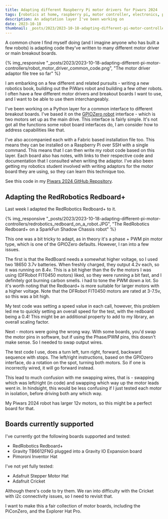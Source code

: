 ```yaml
---
title: Adapting different Raspberry Pi motor drivers for Piwars 2024
tags: [robotics at home, raspberry pi, motor controller, electronics, python, programming, piwars, robot building]
description: An adaptation layer I've been working on
date: 2023-10-18
thumbnail: _posts/2023/2023-10-18-adapting-different-pi-motor-controllers/robot_motor_driver_common_code.png
---
```

A common chore I find myself doing (and I imagine anyone who has built a few robots) is adapting code they've written to many different motor driver or main breakout boards.

{% img_responsive "_posts/2023/2023-10-18-adapting-different-pi-motor-controllers/robot_motor_driver_common_code.png", "The motor driver adaptor file tree so far" %}

I am embarking on a few different and related pursuits - writing a new robotics book, building out the PiWars robot and building a few other robots. I often have a few different motor drivers and breakout boards I want to use, and I want to be able to use them interchangeably.

I've been working on a Python layer for a common interface to different breakout boards. I've based it on the [GPIOZero robot](https://gpiozero.readthedocs.io/en/stable/api_boards.html#robot) interface - which is two motors set up as the main drive. This interface is fairly simple. It's not got all the functions some robot board interfaces do, I am consider how to address capabilities like that.

I've also accompanied each with a Fabric based installation file too. This means they can be installed on a Raspberry Pi over SSH with a single command. This means that I can then write my robot code based on this layer. Each board also has notes, with links to their respective code and documentation that I consulted when writing the adaptor. I've also been getting my robotics student involved with writing adaptors for the motor board they are using, so they can learn this technique too.

See this code in my [Piwars 2024 GitHub Repository](https://github.com/orionrobots/piwars_2024_disasterzone).

## Adapting the RedRobotics Redboard+

Last week I adapted the RedRobotics Redboard+ to it.

{% img_responsive "_posts/2023/2023-10-18-adapting-different-pi-motor-controllers/redrobotics_redboard_on_a_robot.JPG", "The RedRobotics Redboard+ on a SparkFun Shadow Chassis robot" %}

This one was a bit tricky to adapt, as in theory it's a phase + PWM pin motor type, which is one of the GPIOZero defaults. However, I ran into a few issues.

The first is that the RedBoard needs a somewhat higher voltage, so I used two 18650 3.7v batteries. When freshly charged, they output 4.2v each, so it was running on 8.4v. This is a bit higher than the 6v the motors I was using (DFRobot FIT0450 motors) liked, so they were running a bit fast, and I definitely got burning carbon smells. i had to tone the PWM down a lot. So it's worth noting that the Redboard+ is more suitable for larger motors with a higher voltage. Note that the DFRobot FIT0450 motors are rated at 3-7.5v, so this was a bit high.

My test code was setting a speed value in each call, however, this problem led me to quickly setting an overall speed for the test, with the redboard being a 0.4! This might be an additional property to add to my library, an overall scaling factor.

Next - motors were going the wrong way. With some boards, you'd swap the motor pins in software, but if using the Phase/PWM pins, this doesn't make sense. So I needed to swap output wires.

The test code I use, does a turn left, turn right, forward, backward sequence with stops. The left/right instructions, based on the GPIOzero interface, do a rotation on the spot, turning both motors. So if one is incorrectly wired, it will go forward instead.

This lead to much confusion with me swapping wires, that is - swapping which was left/right (in code) and swapping which way up the motor leads went in. In hindsight, this would be less confusing if I just tested each motor in isolation, before driving both any which way.

My Piwars 2024 robot has larger 12v motors, so this might be a perfect board for that.

## Boards currently supported

I've currently got the following boards supported and tested:

- RedRobotics Redboard+
- Gravity TB6612FNG plugged into a Gravity IO Expansion board
- Pimoroni Inventor Hat

I've not yet fully tested:

- Adafruit Stepper Motor Hat
- Adafruit Cricket

Although there's code to try them. We ran into difficulty with the Cricket with i2c connectivity issues, so I need to revisit that.

I want to make this a fair collection of motor boards, including the PiConZero, and the Explorer Hat Pro.
